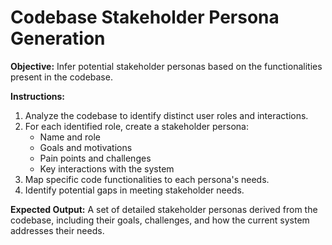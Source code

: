 # Codebase Stakeholder Persona Generation

**Objective:** Infer potential stakeholder personas based on the functionalities present in the codebase.

**Instructions:**

1. Analyze the codebase to identify distinct user roles and interactions.
2. For each identified role, create a stakeholder persona:
   * Name and role
   * Goals and motivations
   * Pain points and challenges
   * Key interactions with the system
3. Map specific code functionalities to each persona's needs.
4. Identify potential gaps in meeting stakeholder needs.

**Expected Output:** A set of detailed stakeholder personas derived from the codebase, including their goals, challenges, and how the current system addresses their needs.